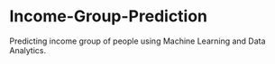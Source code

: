 # Income-Group-Prediction
Predicting income group of people using Machine Learning and Data Analytics.
